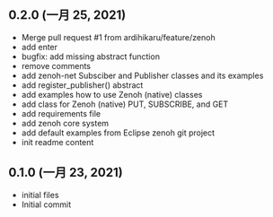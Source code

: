 ## 0.2.0 (一月 25, 2021)
  - Merge pull request #1 from ardihikaru/feature/zenoh
  - add enter
  - bugfix: add missing abstract function
  - remove comments
  - add zenoh-net Subsciber and Publisher classes and its examples
  - add register_publisher() abstract
  - add examples how to use Zenoh (native) classes
  - add class for Zenoh (native) PUT, SUBSCRIBE, and GET
  - add requirements file
  - add zenoh core system
  - add default examples from Eclipse zenoh git project
  - init readme content

## 0.1.0 (一月 23, 2021)
  - initial files
  - Initial commit


